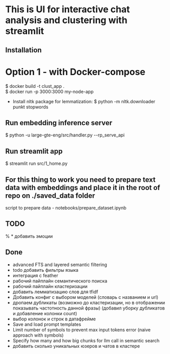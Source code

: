  
# This is UI for interactive chat analysis and clustering with streamlit


## Installation
# Option 1 - with Docker-compose
$ docker build -t clust_app .  
$ docker run -p 3000:3000 my-node-app


* Install nltk package for lemmatization:
$ python -m nltk.downloader punkt stopwords

## Run embedding inference server
$ python -u large-gte-eng/src/handler.py --rp_serve_api 

## Run streamlit app
$ streamlit run src/1_home.py

## For this thing to work you need to prepare text data with embeddings and place it in the root of repo on ./saved_data folder
script to prepare data - notebooks/prepare_dataset.ipynb


## TODO

% * добавить эмоции

## Done
* advanced FTS and layered semantic filtering
* todo добавить фильтры языка
* интеграция с feather
* рабочий пайплайн семантического поиска
* рабочий пайплайн кластеризации
* добавить лемматизацию слов для tfidf
* Добавить конфиг с выбором моделей (словарь с названием и url)
* дропаем дубликаты (возможно до кластеризации, но в отображении показывать частотность данной фразы) (добавил уборку дубликатов и добавление колонки count)
* выбор колонок и строк в датафрейме
* Save and load prompt templates
* Limit number of symbols to prevent max input tokens error (naive approach with symbols)
* Specify how many and how big chunks for llm call in semantic search
* добавить сколько уникальных юзеров и чатов в кластере
